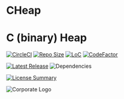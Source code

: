 # CHeap
C (binary) Heap
==========

[![CircleCI](https://img.shields.io/circleci/build/github/InnovAnon-Inc/CHeap?color=%23FF1100&logo=InnovAnon%2C%20Inc.&logoColor=%23FF1133&style=plastic)](https://circleci.com/gh/InnovAnon-Inc/CHeap)
[![Repo Size](https://img.shields.io/github/repo-size/InnovAnon-Inc/CHeap?color=%23FF1100&logo=InnovAnon%2C%20Inc.&logoColor=%23FF1133&style=plastic)](https://github.com/InnovAnon-Inc/CHeap)
[![LoC](https://tokei.rs/b1/github/InnovAnon-Inc/CHeap?category=code)](https://github.com/InnovAnon-Inc/CHeap)
[![CodeFactor](https://www.codefactor.io/repository/github/InnovAnon-Inc/CHeap/badge)](https://www.codefactor.io/repository/github/InnovAnon-Inc/CHeap)

[![Latest Release](https://img.shields.io/github/commits-since/InnovAnon-Inc/CHeap/latest?color=%23FF1100&include_prereleases&logo=InnovAnon%2C%20Inc.&logoColor=%23FF1133&style=plastic)](https://github.com/InnovAnon-Inc/CHeap/releases/latest)
![Dependencies](https://img.shields.io/librariesio/github/InnovAnon-Inc/CHeap?color=%23FF1100&style=plastic)

[![License Summary](https://img.shields.io/github/license/InnovAnon-Inc/CHeap?color=%23FF1100&label=Free%20Code%20for%20a%20Free%20World%21&logo=InnovAnon%2C%20Inc.&logoColor=%23FF1133&style=plastic)](https://tldrlegal.com/license/unlicense#summary)

![Corporate Logo](https://i.imgur.com/UD8y4Is.gif)

